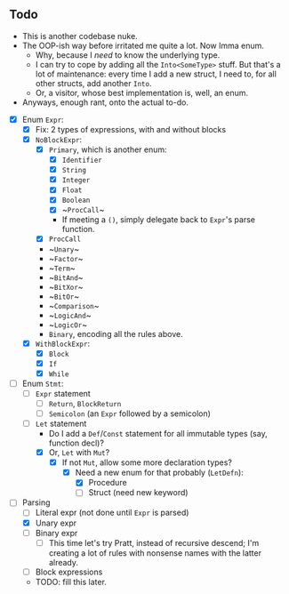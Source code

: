 ## Todo

- This is another codebase nuke.
- The OOP-ish way before irritated me quite a lot. Now Imma enum.
  - Why, because I *need* to know the underlying type.
  - I can try to cope by adding all the `Into<SomeType>` stuff. But that's
    a lot of maintenance: every time I add a new struct, I need to, for all
    other structs, add another `Into`.
  - Or, a visitor, whose best implementation is, well, an enum.
- Anyways, enough rant, onto the actual to-do.

- [x] Enum `Expr`:
  - [x] Fix: 2 types of expressions, with and without blocks
  - [x] `NoBlockExpr`:
    - [x] `Primary`, which is another enum:
      - [x] `Identifier`
      - [x] `String`
      - [x] `Integer`
      - [x] `Float`
      - [x] `Boolean`
      - [x] ~`ProcCall`~
      - If meeting a `()`, simply delegate back to `Expr`'s parse function.
    - [x] `ProcCall`
    - ~`Unary`~
    - ~`Factor`~
    - ~`Term`~
    - ~`BitAnd`~
    - ~`BitXor`~
    - ~`BitOr`~
    - ~`Comparison`~
    - ~`LogicAnd`~
    - ~`LogicOr`~
    - `Binary`, encoding all the rules above.
  - [x] `WithBlockExpr`:
    - [x] `Block`
    - [x] `If`
    - [x] `While`

- [ ] Enum `Stmt`:
  - [ ] `Expr` statement
    - [ ] `Return`, `BlockReturn`
    - [ ] `Semicolon` (an `Expr` followed by a semicolon)
  - [ ] `Let` statement
    - Do I add a `Def`/`Const` statement for all immutable types (say, function
      decl)?
    - [x] Or, `Let` with `Mut`?
      - [x] If not `Mut`, allow some more declaration types?
        - [x] Need a new enum for that probably (`LetDefn`):
          - [x] Procedure
          - [ ] Struct (need new keyword)

- [ ] Parsing
  - [ ] Literal expr (not done until `Expr` is parsed)
  - [x] Unary expr
  - [ ] Binary expr
    - [ ] This time let's try Pratt, instead of recursive descend; I'm creating
          a lot of rules with nonsense names with the latter already.
  - [ ] Block expressions
  - TODO: fill this later.
